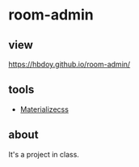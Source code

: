 # room-admin

## view
https://hbdoy.github.io/room-admin/

## tools
- [Materializecss](https://materializecss.com/)

## about
It's a project in class.
